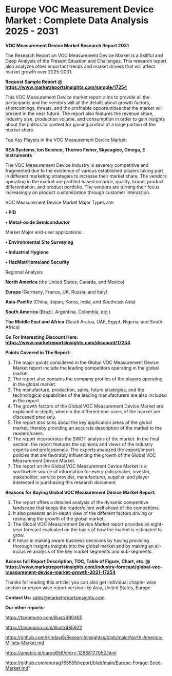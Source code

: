# Europe VOC Measurement Device Market : Complete Data Analysis 2025 - 2031

<strong>VOC Measurement Device Market Research Report 2031</strong>

The Research Report on VOC Measurement Device Market is a Skillful and Deep Analysis of the Present Situation and Challenges. This research report also analyzes other important trends and market drivers that will affect market growth over 2025-2031.

<strong>Request Sample Report @ <a href=https://www.marketreportsinsights.com/sample/17254>https://www.marketreportsinsights.com/sample/17254</a></strong>

This VOC Measurement Device market report aims to provide all the participants and the vendors will all the details about growth factors, shortcomings, threats, and the profitable opportunities that the market will present in the near future. The report also features the revenue share, industry size, production volume, and consumption in order to gain insights about the politics to contest for gaining control of a large portion of the market share.

Top Key Players in the VOC Measurement Device Market:

<strong>REA Systems, Ion Science, Thermo Fisher, Skyeaglee, Omega, E Instruments</strong>

The VOC Measurement Device Industry is severely competitive and fragmented due to the existence of various established players taking part in different marketing strategies to increase their market share. The vendors operating in the market are profiled based on price, quality, brand, product differentiation, and product portfolio. The vendors are turning their focus increasingly on product customization through customer interaction.

VOC Measurement Device Market Major Types are:

<strong>• PID

• Metal-oxide Semiconductor</strong>

Market Major end-user applications :

<strong>• Environmental Site Surveying

• Industrial Hygiene

• HazMat/Homeland Security</strong>

Regional Analysis

</u><strong><b>North America</b></strong> (the United States, Canada, and Mexico)

<strong><b>Europe </b></strong>(Germany, France, UK, Russia, and Italy)

<strong><b>Asia-Pacific</b></strong> (China, Japan, Korea, India, and Southeast Asia)

<strong><b>South America</b></strong> (Brazil, Argentina, Colombia, etc.)

<strong><b>The Middle East and Africa</b></strong> (Saudi Arabia, UAE, Egypt, Nigeria, and South Africa)

<strong>Go For Interesting Discount Here: <a href=https://www.marketreportsinsights.com/discount/17254>https://www.marketreportsinsights.com/discount/17254</a></strong>

<strong>Points Covered in The Report:</strong>
<ol>
  <li>The major points considered in the Global VOC Measurement Device Market report include the leading competitors operating in the global market.</li>
  <li>The report also contains the company profiles of the players operating in the global market.</li>
  <li>The manufacture, production, sales, future strategies, and the technological capabilities of the leading manufacturers are also included in the report.</li>
  <li>The growth factors of the Global VOC Measurement Device Market are explained in-depth, wherein the different end-users of the market are discussed precisely.</li>
  <li>The report also talks about the key application areas of the global market, thereby providing an accurate description of the market to the readers/users.</li>
  <li>The report incorporates the SWOT analysis of the market. In the final section, the report features the opinions and views of the industry experts and professionals. The experts analyzed the export/import policies that are favorably influencing the growth of the Global VOC Measurement Device Market.</li>
  <li>The report on the Global VOC Measurement Device Market is a worthwhile source of information for every policymaker, investor, stakeholder, service provider, manufacturer, supplier, and player interested in purchasing this research document.</li>
</ol>
<strong>Reasons for Buying Global VOC Measurement Device Market Report:</strong>

<ol>
  <li>The report offers a detailed analysis of the dynamic competitive landscape that keeps the reader/client well ahead of the competitors.</li>
  <li>It also presents an in-depth view of the different factors driving or restraining the growth of the global market.</li>
  <li>The Global VOC Measurement Device Market report provides an eight-year forecast evaluated on the basis of how the market is estimated to grow.</li>
  <li>It helps in making aware business decisions by having providing thorough insights insights into the global market and by making an all-inclusive analysis of the key market segments and sub-segments.</li>
</ol>
<strong>Access full Report Description, TOC, Table of Figure, Chart, etc. @ <a href=https://www.marketreportsinsights.com/industry-forecast/global-voc-measurement-device-market-growth-2021-17254>https://www.marketreportsinsights.com/industry-forecast/global-voc-measurement-device-market-growth-2021-17254</a></strong>


Thanks for reading this article; you can also get individual chapter wise section or region wise report version like Asia, United States, Europe.

<strong>Contact Us:</strong>
sales@marketreportsinsights.com

<strong>Our other reports:</strong>

<a href=https://tanomuno.com/illust/490465>https://tanomuno.com/illust/490465</a>

<a href=https://tanomuno.com/illust/485922>https://tanomuno.com/illust/485922</a>

<a href=https://github.com/Hindavi8/Researchinsightss/blob/main/North-America-Millets-Market.md>https://github.com/Hindavi8/Researchinsightss/blob/main/North-America-Millets-Market.md</a>

<a href=https://ameblo.jp/cargo656/entry-12888177052.html>https://ameblo.jp/cargo656/entry-12888177052.html</a>

<a href=https://github.com/anurag765555/report/blob/main/Europe-Forage-Seed-Market.md>https://github.com/anurag765555/report/blob/main/Europe-Forage-Seed-Market.md</a>"
